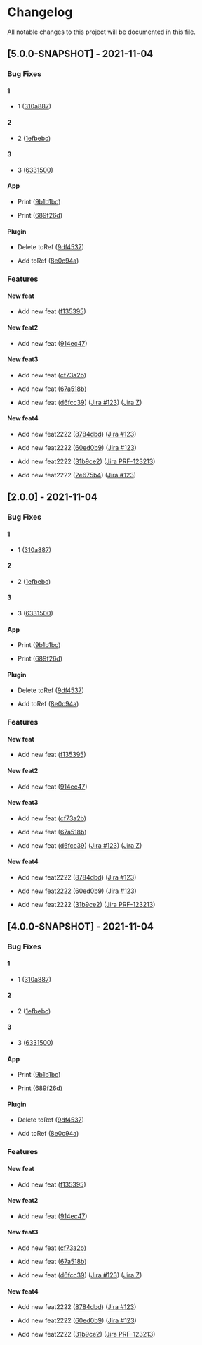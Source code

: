 # Changelog
All notable changes to this project will be documented in this file.

## [5.0.0-SNAPSHOT] - 2021-11-04

### Bug Fixes

#### 1

- 1
([310a887](https://bitbucket.org/truedmp/spf-profile-incomplete-consumer/commits/310a887285973bc6749b8a383799cf249e2db605))


#### 2

- 2
([1efbebc](https://bitbucket.org/truedmp/spf-profile-incomplete-consumer/commits/1efbebc01a1253dd137540027c7103e032e73579))


#### 3

- 3
([6331500](https://bitbucket.org/truedmp/spf-profile-incomplete-consumer/commits/6331500d8e5dd2489d451b91f9437b82e346187b))


#### App

- Print
([9b1b1bc](https://bitbucket.org/truedmp/spf-profile-incomplete-consumer/commits/9b1b1bcc1a0d5c3a8b55facb701648b8ddcf01de))

- Print
([689f26d](https://bitbucket.org/truedmp/spf-profile-incomplete-consumer/commits/689f26d01145c78d3ef2db4a1bdfba1546332cde))


#### Plugin

- Delete toRef
([9df4537](https://bitbucket.org/truedmp/spf-profile-incomplete-consumer/commits/9df45377cc0cbb0a74f8943ecbdb36a16192db92))

- Add toRef
([8e0c94a](https://bitbucket.org/truedmp/spf-profile-incomplete-consumer/commits/8e0c94a5f906fcb2a1ac015570efd1430b127d10))


### Features

#### New feat

- Add new feat
([f135395](https://bitbucket.org/truedmp/spf-profile-incomplete-consumer/commits/f135395dbbd2f36a2aea5b69958b6c914dac15ab))


#### New feat2

- Add new feat
([914ec47](https://bitbucket.org/truedmp/spf-profile-incomplete-consumer/commits/914ec47056f257915b8f354e75e00737990ff79e))


#### New feat3

- Add new feat
([cf73a2b](https://bitbucket.org/truedmp/spf-profile-incomplete-consumer/commits/cf73a2ba3e36c3ba9f1597210ac5af41471a7573))

- Add new feat
([67a518b](https://bitbucket.org/truedmp/spf-profile-incomplete-consumer/commits/67a518b5e0bd055ec80af469f20b208d83c7b05e))

- Add new feat
([d6fcc39](https://bitbucket.org/truedmp/spf-profile-incomplete-consumer/commits/d6fcc397ec8debd2a77f8029ed95f4a5faa2c70b))
([Jira #123](https://truedmp.atlassian.net/browse/#123))
([Jira Z](https://truedmp.atlassian.net/browse/Z))


#### New feat4

- Add new feat2222
([8784dbd](https://bitbucket.org/truedmp/spf-profile-incomplete-consumer/commits/8784dbd5156f40a1356a7f0c888cafe0ffb444bd))
([Jira #123](https://truedmp.atlassian.net/browse/#123))

- Add new feat2222
([60ed0b9](https://bitbucket.org/truedmp/spf-profile-incomplete-consumer/commits/60ed0b9b32e4e65d579bca94539f077084a91d10))
([Jira #123](https://truedmp.atlassian.net/browse/#123))

- Add new feat2222
([31b9ce2](https://bitbucket.org/truedmp/spf-profile-incomplete-consumer/commits/31b9ce29bb0955302f6c1a9992c4fb39988b65e0))
([Jira PRF-123213](https://truedmp.atlassian.net/browse/PRF-123213))

- Add new feat2222
([2e675b4](https://bitbucket.org/truedmp/spf-profile-incomplete-consumer/commits/2e675b42cbe2ff9f341c4ac0a9ee9b4b5b14d26d))
([Jira #123](https://truedmp.atlassian.net/browse/#123))


## [2.0.0] - 2021-11-04

### Bug Fixes

#### 1

- 1
([310a887](https://bitbucket.org/truedmp/spf-profile-incomplete-consumer/commits/310a887285973bc6749b8a383799cf249e2db605))


#### 2

- 2
([1efbebc](https://bitbucket.org/truedmp/spf-profile-incomplete-consumer/commits/1efbebc01a1253dd137540027c7103e032e73579))


#### 3

- 3
([6331500](https://bitbucket.org/truedmp/spf-profile-incomplete-consumer/commits/6331500d8e5dd2489d451b91f9437b82e346187b))


#### App

- Print
([9b1b1bc](https://bitbucket.org/truedmp/spf-profile-incomplete-consumer/commits/9b1b1bcc1a0d5c3a8b55facb701648b8ddcf01de))

- Print
([689f26d](https://bitbucket.org/truedmp/spf-profile-incomplete-consumer/commits/689f26d01145c78d3ef2db4a1bdfba1546332cde))


#### Plugin

- Delete toRef
([9df4537](https://bitbucket.org/truedmp/spf-profile-incomplete-consumer/commits/9df45377cc0cbb0a74f8943ecbdb36a16192db92))

- Add toRef
([8e0c94a](https://bitbucket.org/truedmp/spf-profile-incomplete-consumer/commits/8e0c94a5f906fcb2a1ac015570efd1430b127d10))


### Features

#### New feat

- Add new feat
([f135395](https://bitbucket.org/truedmp/spf-profile-incomplete-consumer/commits/f135395dbbd2f36a2aea5b69958b6c914dac15ab))


#### New feat2

- Add new feat
([914ec47](https://bitbucket.org/truedmp/spf-profile-incomplete-consumer/commits/914ec47056f257915b8f354e75e00737990ff79e))


#### New feat3

- Add new feat
([cf73a2b](https://bitbucket.org/truedmp/spf-profile-incomplete-consumer/commits/cf73a2ba3e36c3ba9f1597210ac5af41471a7573))

- Add new feat
([67a518b](https://bitbucket.org/truedmp/spf-profile-incomplete-consumer/commits/67a518b5e0bd055ec80af469f20b208d83c7b05e))

- Add new feat
([d6fcc39](https://bitbucket.org/truedmp/spf-profile-incomplete-consumer/commits/d6fcc397ec8debd2a77f8029ed95f4a5faa2c70b))
([Jira #123](https://truedmp.atlassian.net/browse/#123))
([Jira Z](https://truedmp.atlassian.net/browse/Z))


#### New feat4

- Add new feat2222
([8784dbd](https://bitbucket.org/truedmp/spf-profile-incomplete-consumer/commits/8784dbd5156f40a1356a7f0c888cafe0ffb444bd))
([Jira #123](https://truedmp.atlassian.net/browse/#123))

- Add new feat2222
([60ed0b9](https://bitbucket.org/truedmp/spf-profile-incomplete-consumer/commits/60ed0b9b32e4e65d579bca94539f077084a91d10))
([Jira #123](https://truedmp.atlassian.net/browse/#123))

- Add new feat2222
([31b9ce2](https://bitbucket.org/truedmp/spf-profile-incomplete-consumer/commits/31b9ce29bb0955302f6c1a9992c4fb39988b65e0))
([Jira PRF-123213](https://truedmp.atlassian.net/browse/PRF-123213))


## [4.0.0-SNAPSHOT] - 2021-11-04

### Bug Fixes

#### 1

- 1
([310a887](https://bitbucket.org/truedmp/spf-profile-incomplete-consumer/commits/310a887285973bc6749b8a383799cf249e2db605))


#### 2

- 2
([1efbebc](https://bitbucket.org/truedmp/spf-profile-incomplete-consumer/commits/1efbebc01a1253dd137540027c7103e032e73579))


#### 3

- 3
([6331500](https://bitbucket.org/truedmp/spf-profile-incomplete-consumer/commits/6331500d8e5dd2489d451b91f9437b82e346187b))


#### App

- Print
([9b1b1bc](https://bitbucket.org/truedmp/spf-profile-incomplete-consumer/commits/9b1b1bcc1a0d5c3a8b55facb701648b8ddcf01de))

- Print
([689f26d](https://bitbucket.org/truedmp/spf-profile-incomplete-consumer/commits/689f26d01145c78d3ef2db4a1bdfba1546332cde))


#### Plugin

- Delete toRef
([9df4537](https://bitbucket.org/truedmp/spf-profile-incomplete-consumer/commits/9df45377cc0cbb0a74f8943ecbdb36a16192db92))

- Add toRef
([8e0c94a](https://bitbucket.org/truedmp/spf-profile-incomplete-consumer/commits/8e0c94a5f906fcb2a1ac015570efd1430b127d10))


### Features

#### New feat

- Add new feat
([f135395](https://bitbucket.org/truedmp/spf-profile-incomplete-consumer/commits/f135395dbbd2f36a2aea5b69958b6c914dac15ab))


#### New feat2

- Add new feat
([914ec47](https://bitbucket.org/truedmp/spf-profile-incomplete-consumer/commits/914ec47056f257915b8f354e75e00737990ff79e))


#### New feat3

- Add new feat
([cf73a2b](https://bitbucket.org/truedmp/spf-profile-incomplete-consumer/commits/cf73a2ba3e36c3ba9f1597210ac5af41471a7573))

- Add new feat
([67a518b](https://bitbucket.org/truedmp/spf-profile-incomplete-consumer/commits/67a518b5e0bd055ec80af469f20b208d83c7b05e))

- Add new feat
([d6fcc39](https://bitbucket.org/truedmp/spf-profile-incomplete-consumer/commits/d6fcc397ec8debd2a77f8029ed95f4a5faa2c70b))
([Jira #123](https://truedmp.atlassian.net/browse/#123))
([Jira Z](https://truedmp.atlassian.net/browse/Z))


#### New feat4

- Add new feat2222
([8784dbd](https://bitbucket.org/truedmp/spf-profile-incomplete-consumer/commits/8784dbd5156f40a1356a7f0c888cafe0ffb444bd))
([Jira #123](https://truedmp.atlassian.net/browse/#123))

- Add new feat2222
([60ed0b9](https://bitbucket.org/truedmp/spf-profile-incomplete-consumer/commits/60ed0b9b32e4e65d579bca94539f077084a91d10))
([Jira #123](https://truedmp.atlassian.net/browse/#123))

- Add new feat2222
([31b9ce2](https://bitbucket.org/truedmp/spf-profile-incomplete-consumer/commits/31b9ce29bb0955302f6c1a9992c4fb39988b65e0))
([Jira PRF-123213](https://truedmp.atlassian.net/browse/PRF-123213))


